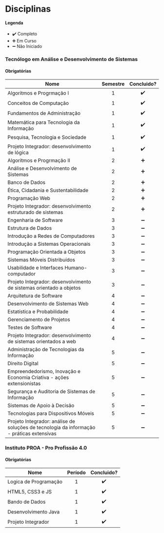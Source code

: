 
# Disciplinas

#### Legenda
* :heavy_check_mark:  Completo
* :heavy_plus_sign:   Em Curso
* :heavy_minus_sign:  Não Iniciado


### Tecnólogo em Análise e Desenvolvimento de Sistemas

#### Obrigatórias

| Nome                                                                        | Semestre |   Concluido? |
| --------------------------------------------------------------------------- |:-:| :----------------: |
| Algoritmos e Progrmação I                                                                  | 1 | :heavy_check_mark: |
| Conceitos de Computação                                                 | 1 | :heavy_check_mark: |
| Fundamentos de Administração                                                          | 1 | :heavy_check_mark: |
| Matemática para Tecnologia da Informação                                                      | 1 | :heavy_check_mark: |
| Pesquisa, Tecnologia e Sociedade                                             | 1 | :heavy_check_mark: |
| Projeto Integrador: desenvolvimento de lógica                                                                 | 1 | :heavy_check_mark: |
| Algoritmos e Progrmação II                                                       | 2 | :heavy_plus_sign: |
| Análise e Desenvolvimento de Sistemas                                                 | 2 | :heavy_plus_sign: |
| Banco de Dados                                                 | 2 | :heavy_plus_sign: |
| Ética, Cidadania e Sustentabilidade                                                     | 2 | :heavy_plus_sign: |
| Programação Web                                             | 2 | :heavy_plus_sign: |
| Projeto Integrador: desenvolvimento estruturado de sistemas                                     | 2 | :heavy_plus_sign: |
| Engenharia de Software                                                 | 3 | :heavy_minus_sign: |
| Estrutura de Dados                                       | 3 | :heavy_minus_sign: |
| Introdução a Redes de Computadores                                                    | 3 | :heavy_minus_sign: |
| Introdução a Sistemas Operacionais                                                      | 3 | :heavy_minus_sign: |
| Programação Orientada a Objetos                                    | 3 | :heavy_minus_sign: |
| Sistemas Móveis Distribuídos                                             | 3 | :heavy_minus_sign: |
| Usabilidade e Interfaces Humano-computador                                                       | 3 | :heavy_minus_sign: |
| Projeto Integrador: desenvolvimento de sistemas orientado a objetos                                                     | 3 | :heavy_minus_sign: |
| Arquitetura de Software                               | 4 | :heavy_minus_sign: |
| Desenvolvimento de Sistemas Web                                   | 4 | :heavy_minus_sign: |
| Estatística e Probabilidade                                                         | 4 | :heavy_minus_sign: |
| Gerenciamento de Projetos                                                           | 4 | :heavy_minus_sign: |
| Testes de Software                                                            | 4 | :heavy_minus_sign: |
| Projeto Integrador: desenvolvimento de sistemas orientados a web                                          | 4 | :heavy_minus_sign: |
| Administração de Tecnologias da Informação                                                      | 5 | :heavy_minus_sign: |
| Direito Digital                                                      | 5 | :heavy_minus_sign: |
| Empreendedorismo, Inovação e Economia Criativa - ações extensionistas                                                     | 5 | :heavy_minus_sign: |
| Segurança e Auditoria de Sistemas de Informação                                                      | 5 | :heavy_minus_sign: |
| Sistemas de Apoio à Decisão                                                      | 5 | :heavy_minus_sign: |
| Tecnologias para Dispositivos Móveis                                                      | 5 | :heavy_minus_sign: |
| Projeto Integrador: análise de soluções de tecnologia da informação - práticas extensivas                                                      | 5 | :heavy_minus_sign: |

### Instituto PROA - Pro Profissão 4.0

#### Obrigatórias

| Nome                                                                        | Período |   Concluido? |
| --------------------------------------------------------------------------- |:-:| :----------------: |
| Logica de Programação                                                                  | 1 | :heavy_check_mark: |
| HTML5, CSS3 e JS                                                | 1 | :heavy_check_mark: |
| Bando de Dados                                                      | 1 | :heavy_check_mark: |
| Desenvolvimento Java                                                          | 1 | :heavy_check_mark: |
| Projeto Integrador                                             | 1 | :heavy_check_mark: |

